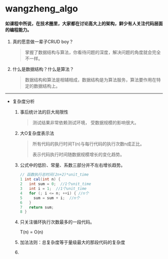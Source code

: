 # wangzheng_algo

#### 如课程中所说，在技术圈里，大家都在讨论高大上的架构，鲜少有人关注代码层面的编程能力。

1. 真的愿意做一辈子CRUD boy？

   > 掌握了数据结构与算法，你看待问题的深度，解决问题的角度就会完全不一样。

2. 什么是数据结构？什么是算法？

   > 数据结构和算法是相辅相成，数据结构是为算法服务，算法要作用在特定的数据结构上。

------

- 复杂度分析

  1. 事后统计法的巨大局限性

     > 测试结果非常依赖测试环境， 受数据规模的影响很大。

  2. 大O复杂度表示法

     > 所有代码的执行时间T(n)与每行代码的执行次数n成正比。
     >
     > 表示代码执行时间随数据规模增长的变化趋势。

  3. 公式中的低阶、常量、系数三部分并不左右增长趋势。

     ```java
     // 函数执行总时间(2n+2)*unit_time
     1 int cal(int n) {
     2   int sum = 0;  //1个unit_time
     3   int i = 1;  //1个unit_time
     4   for (; i <= n; ++i) { //n个
     5     sum = sum + i;  //n个
     6   }
     7   return sum;
     8 }
     
     ```

  4. 只关注循环执行次数最多的一段代码。

     T(n) = O(n)

  5. 加法法则：总复杂度等于量级最大的那段代码的复杂度

  6. 